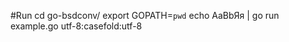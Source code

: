 #Run
    cd go-bsdconv/
    export GOPATH=`pwd`
    echo AaBbЯя | go run example.go utf-8:casefold:utf-8
